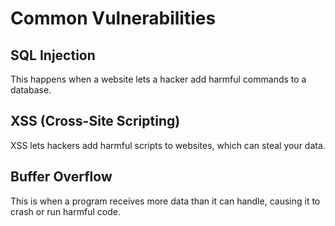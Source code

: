 # Common Vulnerabilities

## SQL Injection
This happens when a website lets a hacker add harmful commands to a database.

## XSS (Cross-Site Scripting)
XSS lets hackers add harmful scripts to websites, which can steal your data.

## Buffer Overflow
This is when a program receives more data than it can handle, causing it to crash or run harmful code.
